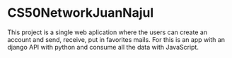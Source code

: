# CS50NetworkJuanNajul

This project is a single web aplication where the users can create an account and send, receive, put in favorites mails.
For this is an app with an django API with python and consume all the data with JavaScript.
